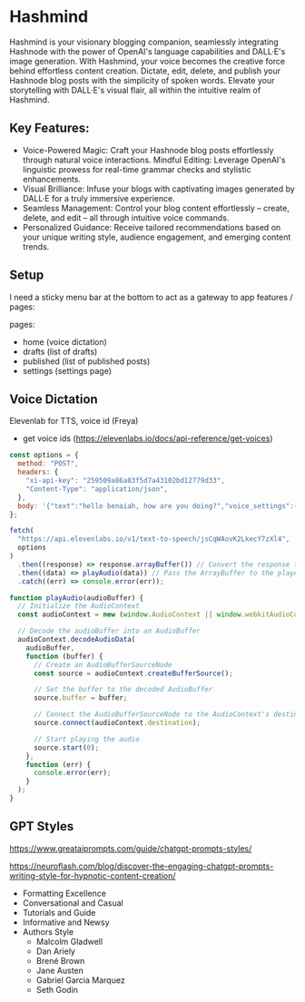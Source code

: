 # Hashmind

Hashmind is your visionary blogging companion, seamlessly integrating Hashnode with the power of OpenAI's language capabilities and DALL·E's image generation. With Hashmind, your voice becomes the creative force behind effortless content creation. Dictate, edit, delete, and publish your Hashnode blog posts with the simplicity of spoken words. Elevate your storytelling with DALL·E's visual flair, all within the intuitive realm of Hashmind.

## Key Features:

- Voice-Powered Magic: Craft your Hashnode blog posts effortlessly through natural voice interactions.
  Mindful Editing: Leverage OpenAI's linguistic prowess for real-time grammar checks and stylistic enhancements.
- Visual Brilliance: Infuse your blogs with captivating images generated by DALL·E for a truly immersive experience.
- Seamless Management: Control your blog content effortlessly – create, delete, and edit – all through intuitive voice commands.
- Personalized Guidance: Receive tailored recommendations based on your unique writing style, audience engagement, and emerging content trends.

## Setup

I need a sticky menu bar at the bottom to act as a gateway to app features / pages:

pages:

- home (voice dictation)
- drafts (list of drafts)
- published (list of published posts)
- settings (settings page)

## Voice Dictation

Elevenlab for TTS, voice id (Freya)

- get voice ids (https://elevenlabs.io/docs/api-reference/get-voices)

```js
const options = {
  method: "POST",
  headers: {
    "xi-api-key": "259509a86a83f5d7a43102bd12779d33",
    "Content-Type": "application/json",
  },
  body: '{"text":"hello benaiah, how are you doing?","voice_settings":{"similarity_boost":0,"stability":0}}',
};

fetch(
  "https://api.elevenlabs.io/v1/text-to-speech/jsCqWAovK2LkecY7zXl4",
  options
)
  .then((response) => response.arrayBuffer()) // Convert the response to an ArrayBuffer
  .then((data) => playAudio(data)) // Pass the ArrayBuffer to the playAudio function
  .catch((err) => console.error(err));

function playAudio(audioBuffer) {
  // Initialize the AudioContext
  const audioContext = new (window.AudioContext || window.webkitAudioContext)();

  // Decode the audioBuffer into an AudioBuffer
  audioContext.decodeAudioData(
    audioBuffer,
    function (buffer) {
      // Create an AudioBufferSourceNode
      const source = audioContext.createBufferSource();

      // Set the buffer to the decoded AudioBuffer
      source.buffer = buffer;

      // Connect the AudioBufferSourceNode to the AudioContext's destination (e.g., speakers)
      source.connect(audioContext.destination);

      // Start playing the audio
      source.start(0);
    },
    function (err) {
      console.error(err);
    }
  );
}
```

## GPT Styles

https://www.greataiprompts.com/guide/chatgpt-prompts-styles/

https://neuroflash.com/blog/discover-the-engaging-chatgpt-prompts-writing-style-for-hypnotic-content-creation/

- Formatting Excellence
- Conversational and Casual
- Tutorials and Guide
- Informative and Newsy
- Authors Style
  - Malcolm Gladwell
  - Dan Ariely
  - Brené Brown
  - Jane Austen
  - Gabriel Garcia Marquez
  - Seth Godin
